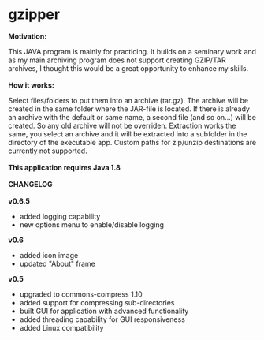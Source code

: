 # gzipper

<b>Motivation:</b><br>

This JAVA program is mainly for practicing. It builds on a seminary work and as my main archiving program does not support creating GZIP/TAR archives, I thought this would be a great opportunity to enhance my skills.<br>
<br>
<b>How it works:</b><br>

Select files/folders to put them into an archive (tar.gz). The archive will be created in the same folder where the JAR-file is located. If there is already an archive with the default or same name, a second file (and so on...) will be created. So any old archive will not be overriden. Extraction works the same, you select an archive and it will be extracted into a subfolder in the directory of the executable app. Custom paths for zip/unzip destinations are currently not supported.<br>
<br>
<b>This application requires Java 1.8</b><br>
<br>
<b>CHANGELOG</b><br>
<br>
<b>v0.6.5</b>
<ul>
<li>added logging capability</li>
<li>new options menu to enable/disable logging</li>
</ul>
<b>v0.6</b>
<ul>
<li>added icon image</li>
<li>updated "About" frame</li>
</ul>
<b>v0.5</b>
<ul>
<li>upgraded to commons-compress 1.10<br></li>
<li>added support for compressing sub-directories<br></li>
<li>built GUI for application with advanced functionality<br></li>
<li>added threading capability for GUI responsiveness<br></li>
<li>added Linux compatibility<br></li>
</ul>
